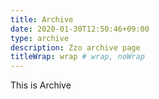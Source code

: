 ```yaml
---
title: Archive
date: 2020-01-30T12:50:46+09:00
type: archive
description: Zzo archive page
titleWrap: wrap # wrap, noWrap
---
```


This is Archive